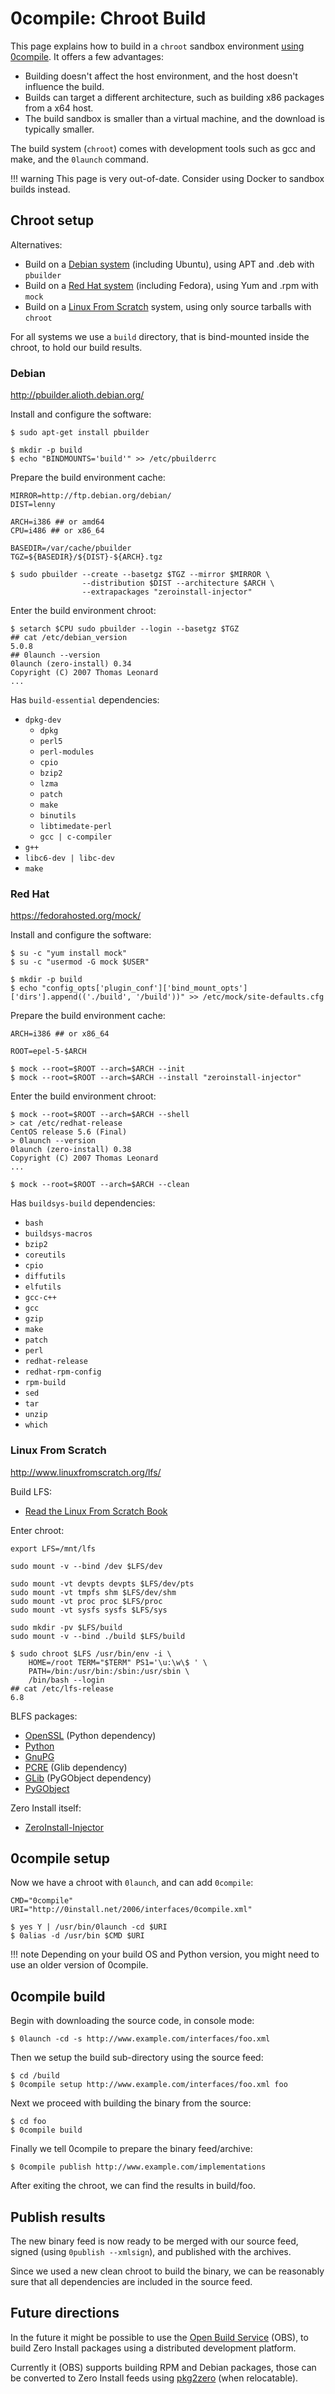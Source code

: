 # 0compile: Chroot Build

This page explains how to build in a `chroot` sandbox environment [using 0compile](../0compile/index.md). It offers a few advantages:

-   Building doesn't affect the host environment, and the host doesn't influence the build.
-   Builds can target a different architecture, such as building x86 packages from a x64 host.
-   The build sandbox is smaller than a virtual machine, and the download is typically smaller.

The build system (`chroot`) comes with development tools such as gcc and make, and the `0launch` command.

!!! warning
    This page is very out-of-date. Consider using Docker to sandbox builds instead.

## Chroot setup

Alternatives:

-   Build on a [Debian system](#debian) (including Ubuntu), using APT and .deb with `pbuilder`
-   Build on a [Red Hat system](#red-hat) (including Fedora), using Yum and .rpm with `mock`
-   Build on a [Linux From Scratch](#linux-from-scratch) system, using only source tarballs with `chroot`

For all systems we use a `build` directory, that is bind-mounted inside the chroot, to hold our build results.

### Debian

<http://pbuilder.alioth.debian.org/>

Install and configure the software:

```shell
$ sudo apt-get install pbuilder

$ mkdir -p build
$ echo "BINDMOUNTS='build'" >> /etc/pbuilderrc
```

Prepare the build environment cache:

```shell
MIRROR=http://ftp.debian.org/debian/
DIST=lenny

ARCH=i386 ## or amd64
CPU=i486 ## or x86_64

BASEDIR=/var/cache/pbuilder
TGZ=${BASEDIR}/${DIST}-${ARCH}.tgz

$ sudo pbuilder --create --basetgz $TGZ --mirror $MIRROR \
                --distribution $DIST --architecture $ARCH \
                --extrapackages "zeroinstall-injector"
```

Enter the build environment chroot:

```shell
$ setarch $CPU sudo pbuilder --login --basetgz $TGZ
## cat /etc/debian_version
5.0.8
## 0launch --version
0launch (zero-install) 0.34
Copyright (C) 2007 Thomas Leonard
...
```

Has `build-essential` dependencies:

-   `dpkg-dev`
    -   `dpkg`
    -   `perl5`
    -   `perl-modules`
    -   `cpio`
    -   `bzip2`
    -   `lzma`
    -   `patch`
    -   `make`
    -   `binutils`
    -   `libtimedate-perl`
    -   `gcc | c-compiler`
-   `g++`
-   `libc6-dev | libc-dev`
-   `make`

### Red Hat

<https://fedorahosted.org/mock/>

Install and configure the software:

```shell
$ su -c "yum install mock"
$ su -c "usermod -G mock $USER"

$ mkdir -p build
$ echo "config_opts['plugin_conf']['bind_mount_opts']['dirs'].append(('./build', '/build'))" >> /etc/mock/site-defaults.cfg
```

Prepare the build environment cache:

```shell
ARCH=i386 ## or x86_64

ROOT=epel-5-$ARCH

$ mock --root=$ROOT --arch=$ARCH --init
$ mock --root=$ROOT --arch=$ARCH --install "zeroinstall-injector"
```

Enter the build environment chroot:

```shell
$ mock --root=$ROOT --arch=$ARCH --shell
> cat /etc/redhat-release
CentOS release 5.6 (Final)
> 0launch --version
0launch (zero-install) 0.38
Copyright (C) 2007 Thomas Leonard
...

$ mock --root=$ROOT --arch=$ARCH --clean
```

Has `buildsys-build` dependencies:

-   `bash`
-   `buildsys-macros`
-   `bzip2`
-   `coreutils`
-   `cpio`
-   `diffutils`
-   `elfutils`
-   `gcc-c++`
-   `gcc`
-   `gzip`
-   `make`
-   `patch`
-   `perl`
-   `redhat-release`
-   `redhat-rpm-config`
-   `rpm-build`
-   `sed`
-   `tar`
-   `unzip`
-   `which`

### Linux From Scratch

<http://www.linuxfromscratch.org/lfs/>

Build LFS:

-   [Read the Linux From Scratch Book](http://www.linuxfromscratch.org/lfs/view/stable/)

Enter chroot:

```shell
export LFS=/mnt/lfs

sudo mount -v --bind /dev $LFS/dev

sudo mount -vt devpts devpts $LFS/dev/pts
sudo mount -vt tmpfs shm $LFS/dev/shm
sudo mount -vt proc proc $LFS/proc
sudo mount -vt sysfs sysfs $LFS/sys

sudo mkdir -pv $LFS/build
sudo mount -v --bind ./build $LFS/build

$ sudo chroot $LFS /usr/bin/env -i \
    HOME=/root TERM="$TERM" PS1='\u:\w\$ ' \
    PATH=/bin:/usr/bin:/sbin:/usr/sbin \
    /bin/bash --login
## cat /etc/lfs-release
6.8
```

BLFS packages:

-   [OpenSSL](http://www.linuxfromscratch.org/blfs/view/svn/postlfs/openssl.md) (Python dependency)
-   [Python](http://www.linuxfromscratch.org/blfs/view/svn/general/python.md)
-   [GnuPG](http://www.linuxfromscratch.org/blfs/view/svn/postlfs/gnupg.md)
-   [PCRE](http://www.linuxfromscratch.org/blfs/view/svn/general/pcre.md) (Glib dependency)
-   [GLib](http://www.linuxfromscratch.org/blfs/view/svn/general/glib2.md) (PyGObject dependency)
-   [PyGObject](http://www.linuxfromscratch.org/blfs/view/svn/general/python-modules.html#pygobject)

Zero Install itself:

-   [ZeroInstall-Injector](../../details/linux.md#from-source)

## 0compile setup

Now we have a chroot with `0launch`, and can add `0compile`:

```shell
CMD="0compile"
URI="http://0install.net/2006/interfaces/0compile.xml"

$ yes Y | /usr/bin/0launch -cd $URI
$ 0alias -d /usr/bin $CMD $URI
```

!!! note
    Depending on your build OS and Python version, you might need to use an older version of 0compile.

## 0compile build

Begin with downloading the source code, in console mode:

```shell
$ 0launch -cd -s http://www.example.com/interfaces/foo.xml
```

Then we setup the build sub-directory using the source feed:

```shell
$ cd /build
$ 0compile setup http://www.example.com/interfaces/foo.xml foo
```

Next we proceed with building the binary from the source:

```shell
$ cd foo
$ 0compile build
```

Finally we tell 0compile to prepare the binary feed/archive:

```shell
$ 0compile publish http://www.example.com/implementations
```

After exiting the chroot, we can find the results in build/foo.

## Publish results

The new binary feed is now ready to be merged with our source feed, signed (using `0publish --xmlsign`), and published with the archives.

Since we used a new clean chroot to build the binary, we can be reasonably sure that all dependencies are included in the source feed.

## Future directions

In the future it might be possible to use the [Open Build Service](http://open-build-service.org/) (OBS), to build Zero Install packages using a distributed development platform.

Currently it (OBS) supports building RPM and Debian packages, those can be converted to Zero Install feeds using [pkg2zero](../pkg2zero.md) (when relocatable).
